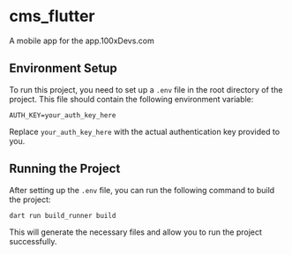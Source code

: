 # cms_flutter

A mobile app for the app.100xDevs.com

## Environment Setup

To run this project, you need to set up a `.env` file in the root directory of the project. This file should contain the following environment variable:

```
AUTH_KEY=your_auth_key_here
```

Replace `your_auth_key_here` with the actual authentication key provided to you.

## Running the Project

After setting up the `.env` file, you can run the following command to build the project:

```
dart run build_runner build
```

This will generate the necessary files and allow you to run the project successfully.
